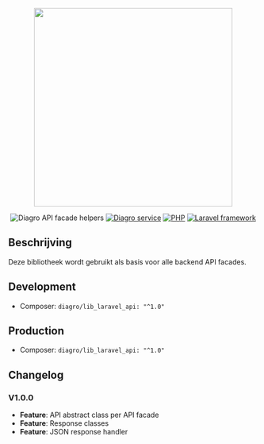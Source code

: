 <p align="center"><a href="https://laravel.com" target="_blank"><img src="https://diagro.be/assets/img/diagro-logo.svg" width="400"></a></p>

<p align="center">
<img src="https://img.shields.io/badge/project-lib_laravel_api-yellowgreen" alt="Diagro API facade helpers">
<a href="https://github.com/diagro-git/service_auth"><img src="https://img.shields.io/badge/type-library-informational" alt="Diagro service"></a>
<a href="https://php.net"><img src="https://img.shields.io/badge/php-8.0-blueviolet" alt="PHP"></a>
<a href="https://laravel.com/docs/8.x/"><img src="https://img.shields.io/badge/laravel-8.67-red" alt="Laravel framework"></a>
</p>

## Beschrijving

Deze bibliotheek wordt gebruikt als basis voor alle backend API facades. 

## Development

* Composer: `diagro/lib_laravel_api: "^1.0"`

## Production

* Composer: `diagro/lib_laravel_api: "^1.0"`

## Changelog

### V1.0.0

* **Feature**: API abstract class per API facade
* **Feature**: Response classes
* **Feature**: JSON response handler
